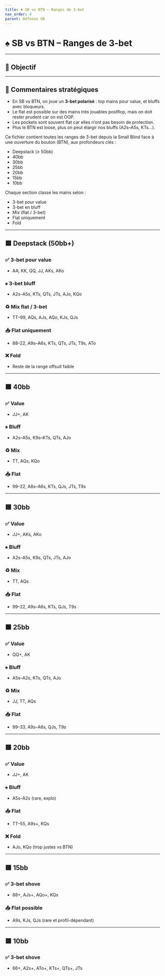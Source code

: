 ```yaml
---
title: ♠️ SB vs BTN – Ranges de 3-bet
nav_order: 4
parent: Défense SB
---
```


# ♠️ SB vs BTN – Ranges de 3-bet

---

## 🎯 Objectif
---

## 🧠 Commentaires stratégiques

- En SB vs BTN, on joue un **3-bet polarisé** : top mains pour value, et bluffs avec bloqueurs.
- Le flat est possible sur des mains très jouables postflop, mais on doit rester prudent car on est OOP.
- Les pockets sont souvent flat car elles n’ont pas besoin de protection.
- Plus le BTN est loose, plus on peut élargir nos bluffs (A2s–A5s, KTs…).


Ce fichier contient toutes les ranges de 3-bet depuis la Small Blind face à une ouverture du bouton (BTN), aux profondeurs clés :

- Deepstack (≥ 50bb)
- 40bb
- 30bb
- 25bb
- 20bb
- 15bb
- 10bb

Chaque section classe les mains selon :
- 3-bet pour value
- 3-bet en bluff
- Mix (flat / 3-bet)
- Flat uniquement
- Fold

---

## 🟦 Deepstack (50bb+)

### ✅ 3-bet pour value
- AA, KK, QQ, JJ, AKs, AKo

### ♠️ 3-bet bluff
- A2s–A5s, KTs, QTs, JTs, AJo, KQo

### ♻️ Mix flat / 3-bet
- TT–99, AQs, AJs, AQo, KJs, QJs

### 📥 Flat uniquement
- 88–22, A9s–A6s, KTs, QTs, JTs, T9s, ATo

### ❌ Fold
- Reste de la range offsuit faible

---

## 🟩 40bb

### ✅ Value
- JJ+, AK

### ♠️ Bluff
- A2s–A5s, K9s–KTs, QTs, AJo

### ♻️ Mix
- TT, AQs, KQo

### 📥 Flat
- 99–22, A8s–A6s, KTs, QJs, JTs, T9s

---

## 🟨 30bb

### ✅ Value
- JJ+, AKs, AKo

### ♠️ Bluff
- A2s–A5s, K9s, QTs, JTs, AJo

### ♻️ Mix
- TT, AQs

### 📥 Flat
- 99–22, A9s–A6s, KTs, QJs, T9s

---

## 🟧 25bb

### ✅ Value
- QQ+, AK

### ♠️ Bluff
- A5s–A2s, KTs, QTs, AJo

### ♻️ Mix
- JJ, TT, AQs

### 📥 Flat
- 99–33, A9s–A6s, QJs, T9s

---

## 🟥 20bb

### ✅ Value
- JJ+, AK

### ♠️ Bluff
- A5s–A2s (rare, explo)

### 📥 Flat
- TT–55, A9s+, KQs

### ❌ Fold
- AJo, KQo (trop justes vs BTN)

---

## 🟥 15bb

### ✅ 3-bet shove
- 88+, AJs+, AQo+, KQs

### 📥 Flat possible
- A9s, KJs, QJs (rare et profil-dépendant)

---

## 🟥 10bb

### ✅ 3-bet shove
- 66+, A2s+, ATo+, KTs+, QTs+, JTs
